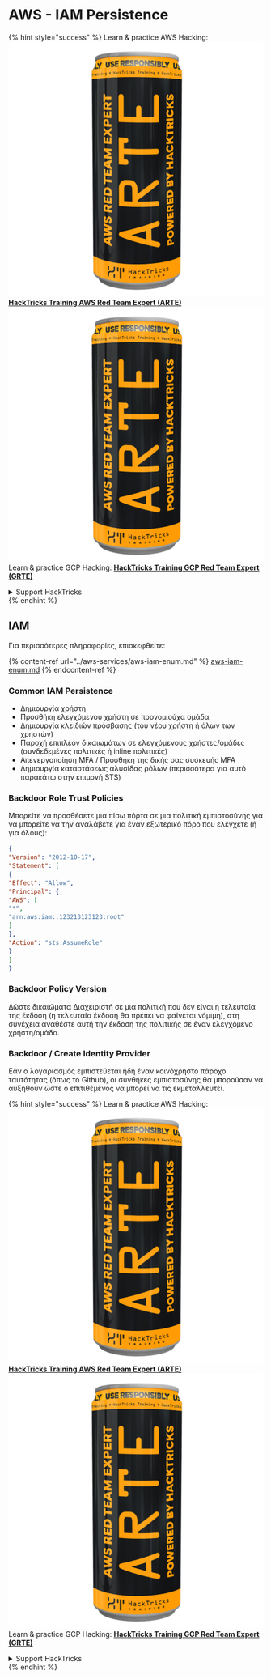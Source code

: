 # AWS - IAM Persistence

{% hint style="success" %}
Learn & practice AWS Hacking:<img src="../../../.gitbook/assets/image (1) (1) (1).png" alt="" data-size="line">[**HackTricks Training AWS Red Team Expert (ARTE)**](https://training.hacktricks.xyz/courses/arte)<img src="../../../.gitbook/assets/image (1) (1) (1).png" alt="" data-size="line">\
Learn & practice GCP Hacking: <img src="../../../.gitbook/assets/image (2).png" alt="" data-size="line">[**HackTricks Training GCP Red Team Expert (GRTE)**<img src="../../../.gitbook/assets/image (2).png" alt="" data-size="line">](https://training.hacktricks.xyz/courses/grte)

<details>

<summary>Support HackTricks</summary>

* Check the [**subscription plans**](https://github.com/sponsors/carlospolop)!
* **Join the** 💬 [**Discord group**](https://discord.gg/hRep4RUj7f) or the [**telegram group**](https://t.me/peass) or **follow** us on **Twitter** 🐦 [**@hacktricks\_live**](https://twitter.com/hacktricks_live)**.**
* **Share hacking tricks by submitting PRs to the** [**HackTricks**](https://github.com/carlospolop/hacktricks) and [**HackTricks Cloud**](https://github.com/carlospolop/hacktricks-cloud) github repos.

</details>
{% endhint %}

## IAM

Για περισσότερες πληροφορίες, επισκεφθείτε:

{% content-ref url="../aws-services/aws-iam-enum.md" %}
[aws-iam-enum.md](../aws-services/aws-iam-enum.md)
{% endcontent-ref %}

### Common IAM Persistence

* Δημιουργία χρήστη
* Προσθήκη ελεγχόμενου χρήστη σε προνομιούχα ομάδα
* Δημιουργία κλειδιών πρόσβασης (του νέου χρήστη ή όλων των χρηστών)
* Παροχή επιπλέον δικαιωμάτων σε ελεγχόμενους χρήστες/ομάδες (συνδεδεμένες πολιτικές ή inline πολιτικές)
* Απενεργοποίηση MFA / Προσθήκη της δικής σας συσκευής MFA
* Δημιουργία καταστάσεως αλυσίδας ρόλων (περισσότερα για αυτό παρακάτω στην επιμονή STS)

### Backdoor Role Trust Policies

Μπορείτε να προσθέσετε μια πίσω πόρτα σε μια πολιτική εμπιστοσύνης για να μπορείτε να την αναλάβετε για έναν εξωτερικό πόρο που ελέγχετε (ή για όλους):
```json
{
"Version": "2012-10-17",
"Statement": [
{
"Effect": "Allow",
"Principal": {
"AWS": [
"*",
"arn:aws:iam::123213123123:root"
]
},
"Action": "sts:AssumeRole"
}
]
}
```
### Backdoor Policy Version

Δώστε δικαιώματα Διαχειριστή σε μια πολιτική που δεν είναι η τελευταία της έκδοση (η τελευταία έκδοση θα πρέπει να φαίνεται νόμιμη), στη συνέχεια αναθέστε αυτή την έκδοση της πολιτικής σε έναν ελεγχόμενο χρήστη/ομάδα.

### Backdoor / Create Identity Provider

Εάν ο λογαριασμός εμπιστεύεται ήδη έναν κοινόχρηστο πάροχο ταυτότητας (όπως το Github), οι συνθήκες εμπιστοσύνης θα μπορούσαν να αυξηθούν ώστε ο επιτιθέμενος να μπορεί να τις εκμεταλλευτεί.

{% hint style="success" %}
Learn & practice AWS Hacking:<img src="../../../.gitbook/assets/image (1) (1) (1).png" alt="" data-size="line">[**HackTricks Training AWS Red Team Expert (ARTE)**](https://training.hacktricks.xyz/courses/arte)<img src="../../../.gitbook/assets/image (1) (1) (1).png" alt="" data-size="line">\
Learn & practice GCP Hacking: <img src="../../../.gitbook/assets/image (2).png" alt="" data-size="line">[**HackTricks Training GCP Red Team Expert (GRTE)**<img src="../../../.gitbook/assets/image (2).png" alt="" data-size="line">](https://training.hacktricks.xyz/courses/grte)

<details>

<summary>Support HackTricks</summary>

* Check the [**subscription plans**](https://github.com/sponsors/carlospolop)!
* **Join the** 💬 [**Discord group**](https://discord.gg/hRep4RUj7f) or the [**telegram group**](https://t.me/peass) or **follow** us on **Twitter** 🐦 [**@hacktricks\_live**](https://twitter.com/hacktricks_live)**.**
* **Share hacking tricks by submitting PRs to the** [**HackTricks**](https://github.com/carlospolop/hacktricks) and [**HackTricks Cloud**](https://github.com/carlospolop/hacktricks-cloud) github repos.

</details>
{% endhint %}
